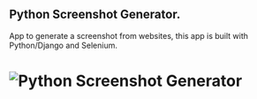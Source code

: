 Python Screenshot Generator.
-------------------------------------------------------------------------------

App to generate a screenshot from websites, this app is built with Python/Django and Selenium.

![Python Screenshot Generator](/static/img/python_screenshot_generator.png)
==============================================================================
